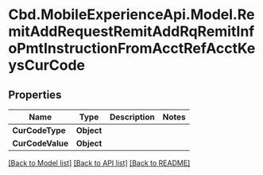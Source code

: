 # Cbd.MobileExperienceApi.Model.RemitAddRequestRemitAddRqRemitInfoPmtInstructionFromAcctRefAcctKeysCurCode

## Properties

Name | Type | Description | Notes
------------ | ------------- | ------------- | -------------
**CurCodeType** | **Object** |  | 
**CurCodeValue** | **Object** |  | 

[[Back to Model list]](../README.md#documentation-for-models) [[Back to API list]](../README.md#documentation-for-api-endpoints) [[Back to README]](../README.md)

